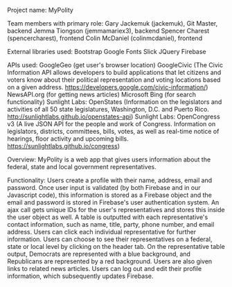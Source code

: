 Project name: MyPolity

Team members with primary role:
Gary Jackemuk (jackemuk), Git Master, backend
Jemma Tiongson (jemmamariex3), backend
Spencer Charest (spencercharest), frontend
Colin McDaniel (colinmcdaniel), frontend

External libraries used:
Bootstrap
Google Fonts
Slick
JQuery
Firebase

APIs used:
GoogleGeo (get user's browser location)
GoogleCivic (The Civic Information API allows developers to build applications that let citizens and voters know about their political representation and voting locations based on a given address.
https://developers.google.com/civic-information/)
NewsAPI.org (for getting news articles)
Microsoft Bing (for search functionality)
Sunlight Labs: OpenStates (Information on the legislators and activities of all 50 state legislatures, Washington, D.C. and Puerto Rico.  http://sunlightlabs.github.io/openstates-api)
Sunlight Labs: OpenCongress v3 (A live JSON API for the people and work of Congress. Information on legislators, districts, committees, bills, votes, as well as real-time notice of hearings, floor activity and upcoming bills.  https://sunlightlabs.github.io/congress)

Overview:
MyPolity is a web app that gives users information about the federal, state and local government representatives. 

Functionality:
Users create a profile with their name, address, email and password. Once user input is validated (by both Firebase and in our Javascript code), this information is stored as a Firebase object and the email and password is stored in Firebase's user authentication system. An ajax call gets unique IDs for the user's representatives and stores this inside the user object as well. A table is outputted with each representative's contact information, such as name, title, party, phone number, and email address. Users can click each individual representative for further information. Users can choose to see their representatives on a federal, state or local level by clicking on the header tab. On the representative table output, Democrats are represented with a blue background, and Republicans are represented by a red background. Users are also given links to related news articles. Users can log out and edit their profile information, which subsequently updates Firebase.